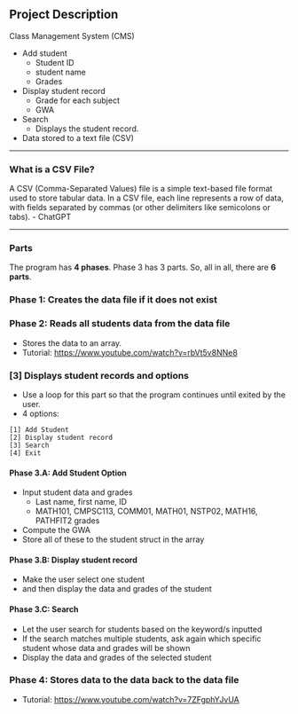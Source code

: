 ## Project Description

Class Management System (CMS)

- Add student
  - Student ID
  - student name
  - Grades
- Display student record
  - Grade for each subject
  - GWA
- Search
  - Displays the student record.
- Data stored to a text file (CSV)

***

### What is a CSV File?

A CSV (Comma-Separated Values) file is a simple text-based file format used to store tabular data. In a CSV file, each line represents a row of data, with fields separated by commas (or other delimiters like semicolons or tabs). - ChatGPT

***

### Parts

The program has **4 phases**.
Phase 3 has 3 parts.
So, all in all, there are **6 parts**.

### Phase 1: Creates the data file if it does not exist

### Phase 2: Reads all students data from the data file

- Stores the data to an array.
- Tutorial: https://www.youtube.com/watch?v=rbVt5v8NNe8

### [3] Displays student records and options

- Use a loop for this part so that the program
  continues until exited by the user.
- 4 options:

```
[1] Add Student
[2] Display student record
[3] Search
[4] Exit
```

#### Phase 3.A: Add Student Option

- Input student data and grades
  - Last name, first name, ID
  - MATH101, CMPSC113, COMM01, MATH01, NSTP02, MATH16, PATHFIT2 grades
- Compute the GWA
- Store all of these to the student struct in the array

#### Phase 3.B: Display student record

- Make the user select one student
- and then display the data and grades of the student

#### Phase 3.C: Search

- Let the user search for students
  based on the keyword/s inputted
- If the search matches multiple students, ask again which specific student whose data and grades will be shown
- Display the data and grades of the selected student

### Phase 4: Stores data to the data back to the data file

- Tutorial: https://www.youtube.com/watch?v=7ZFgphYJvUA
